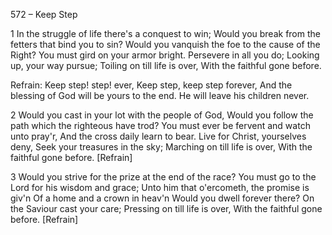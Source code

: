 572 – Keep Step


1
In the struggle of life there's a conquest to win;
Would you break from the fetters that bind you to sin?
Would you vanquish the foe to the cause of the Right?
You must gird on your armor bright.
Persevere in all you do;
Looking up, your way pursue;
Toiling on till life is over,
With the faithful gone before.

Refrain:
Keep step!  step!  ever,
Keep step, keep step forever,
And the blessing of God will be yours to the end.
He will leave his children never.

2
Would you cast in your lot with the people of God,
Would you follow the path which the righteous have trod?
You must ever be fervent and watch unto pray'r,
And the cross daily learn to bear.
Live for Christ, yourselves deny,
Seek your treasures in the sky;
Marching on till life is over,
With the faithful gone before.  [Refrain]

3
Would you strive for the prize at the end of the race?
You must go to the Lord for his wisdom and grace;
Unto him that o'ercometh, the promise is giv'n
Of a home and a crown in heav'n
Would you dwell forever there?
On the Saviour cast your care;
Pressing on till life is over,
With the faithful gone before.  [Refrain]
